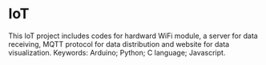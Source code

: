 # IoT
This IoT project includes codes for hardward WiFi module, a server for data receiving, MQTT protocol for data distribution and website for data visualization. 
Keywords: Arduino; Python; C language; Javascript.
